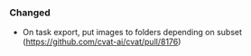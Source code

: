 ### Changed

- On task export, put images to folders depending on subset
  (<https://github.com/cvat-ai/cvat/pull/8176>)
